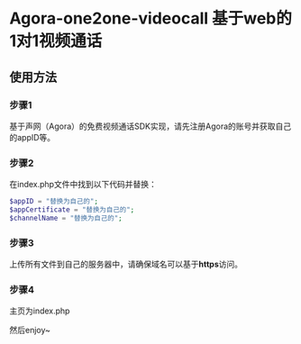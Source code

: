 # Agora-one2one-videocall 基于web的1对1视频通话

## 使用方法

### 步骤1
基于声网（Agora）的免费视频通话SDK实现，请先注册Agora的账号并获取自己的appID等。

### 步骤2

在index.php文件中找到以下代码并替换：

```php
$appID = "替换为自己的";
$appCertificate = "替换为自己的";
$channelName = "替换为自己的";
```
### 步骤3

上传所有文件到自己的服务器中，请确保域名可以基于**https**访问。

### 步骤4
主页为index.php

然后enjoy~
